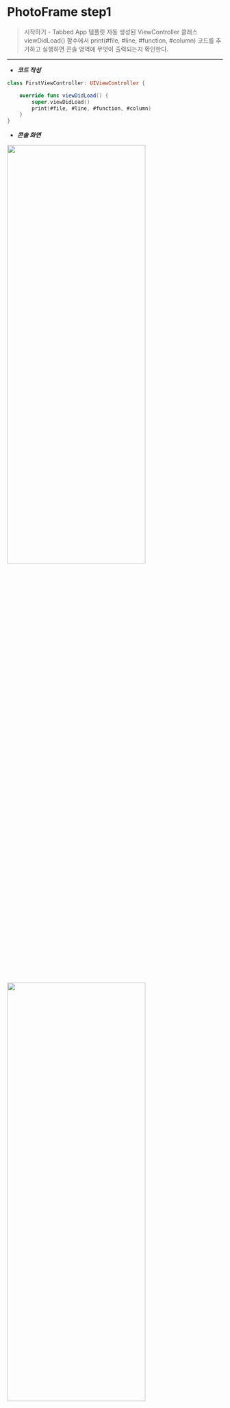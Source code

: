 # PhotoFrame step1

>  시작하기 - Tabbed App 템플릿
자동 생성된 ViewController 클래스 viewDidLoad() 함수에서 print(#file, #line, #function, #column) 코드를 추가하고 실행하면 콘솔 영역에 무엇이 출력되는지 확인한다.

---

- ***코드 작성***
```swift
class FirstViewController: UIViewController {

    override func viewDidLoad() {
        super.viewDidLoad()
        print(#file, #line, #function, #column)
    }
}
```

- ***콘솔 화면***
<img src="/img/FirstConsole.png" width="80%" height="50%">
<img src="/img/SecondConsole.png" width="80%" height="50%">


- ***실행 화면***

<img src="/img/FirstViewScreen.png" width="30%" height="40%">   <img src="/img/SecondViewScreen.png" width="30%" height="40%">


###  # 애플 UIKit View Management 클래스 중에서 UITabBarController 와 UITabBar에 대해 학습한다.

1. ***UITabBarController***
: 탭바를 누를 때 어떤 화면을 보여줄지 결정 하는 Controller

Main.storyboard를 클릭하면 다음과 같은 화면이 뜬다.

<img src="/img/TabBarController.png" width="50%" height="50%" float="right">

탭바 버튼 선택에 FirstView를 보여줄지, SecondView를 보여줄지를 Controller에서 뻗어나가는 화살표로 이미지화 시켜서 보여주고 있다.
Main.storyboard 오른쪽 마우스클릭 후 Open As > Source Code를 클릭하면 소스코드로도 볼 수 있는데,

```swift
<tabBarController id="49e-Tb-3d3" sceneMemberID="viewController">
    <tabBar key="tabBar" contentMode="scaleToFill" id="W28-zg-YXA">
        <rect key="frame" x="0.0" y="975" width="768" height="49"/>
        <autoresizingMask key="autoresizingMask" widthSizable="YES" flexibleMinY="YES"/>
        <color key="backgroundColor" red="0.0" green="0.0" blue="0.0" alpha="0.0" colorSpace="custom" customColorSpace="sRGB"/>
    </tabBar>
    <connections>
        <segue destination="9pv-A4-QxB" kind="relationship" relationship="viewControllers" id="u7Y-xg-7CH"/>
        <segue destination="8rJ-Kc-sve" kind="relationship" relationship="viewControllers" id="lzU-1b-eKA"/>
    </connections>
</tabBarController>
```

firstView의 ID는 `9pv-A4-QxB`로, SecondView의 ID는  `8rJ-Kc-sve`로 각각 버튼을 누르면 연결할 수 있도록 설정되었다.


2. ***UITabBar***
: 탭 바에 하나 이상의 버튼을 표시하는 Controller

```swift
<tabBar key="tabBar" contentMode="scaleToFill" id="W28-zg-YXA">
    <rect key="frame" x="0.0" y="975" width="768" height="49"/>
    <autoresizingMask key="autoresizingMask" widthSizable="YES" flexibleMinY="YES"/>
    <color key="backgroundColor" red="0.0" green="0.0" blue="0.0" alpha="0.0" colorSpace="custom" customColorSpace="sRGB"/>
</tabBar>
```
Background, Shadow, Selection, Image Tint, Style, Bar Tint, Item Positioning를 설정할 수 있다.

---


# PhotoFrame step2

>  IBOutlet
First Scene에 만들어져 있는 레이블을 IBOutlet으로 연결하고 속성을 바꿔본다.

---

- ***코드 작성***
```swift
@IBOutlet weak var firstLabel: UILabel!
@IBOutlet weak var firstDescription: UILabel!
override func viewDidLoad() {
    super.viewDidLoad()
    self.firstLabel.text = "Elly의 사진액자"
    self.firstDescription.text = "글자색, 배경색, 투명도, 글자 크기를 바꿔본 Description"
    self.firstDescription.textColor = UIColor.white
    self.firstDescription.backgroundColor = UIColor.blue.withAlphaComponent(0.5)
    self.firstDescription.font = UIFont.boldSystemFont(ofSize: 15)

    print(#file, #line, #function, #column)
}
```


- ***실행 화면***

<img src="/img/IBOutlet.png" width="30%" height="30%">

---


# PhotoFrame step3

>  IBAction
First Scene에 버튼(UIButton)을 추가하고 IBAction으로 연결한다.

---

- ***학습꺼리***
### # 버튼에 IBAction을 추가할 때 이벤트(Event) 종류에는 어떤 것들이 있는지 학습한다.

<img src="/img/IBAction_event.png" width="30%" height="30%">

```
- Did End On Exit: 키보드의 Return 키 눌렀을 때
- Editing Changed: 내용이 변경되었을 때
- Editing Did Begin: 포커스가 들어왔을 때
- Editing Did End: 포커스가 나갔을 때
- Primary Action Triggered
- Touch Cancel: 다른 터치 이벤트를 취소
- Touch Down: 버튼을 한 번 누를 때 이벤트
- Touch Down Repeat: 버튼을 두 번 이상 누를 때 이벤트
- Touch Drag Enter: 손가락이 컨트롤의 경계로 드래그
- Touch Drag Exit: 컨트롤 내에서 손가락이 경계 밖으로 드래그
- Touch Drag Inside: 컨트롤의 범위 내에서 손가락을 드래그
- Touch Drag Outside: 손가락이 컨트롤의 바깥 쪽에서 드래그
- Touch Up inside: 손가락이 컨트롤의 경계 안에 있을 때 손가락을 떼면 동작
- Touch Up Outside: 손가락이 컨트롤의 경계 밖에 있을 때 손가락을 떼면 동작
- Value Changed: 터치를 드래그하거나 다른 방법으로 조작하여 일련의 다른 값을 방출
```
[참고]

https://developer.apple.com/documentation/uikit/uicontrolevents
http://susemi99.tistory.com/984

### # 버튼에 액션을 여러개 추가할 수 있을까?
: 여러개 추가할 수는 있으나 제일 마지막 IBAction이 실행된다.
```swift
@IBAction func nextButtonTouched(_ sender: Any) {
    self.firstLabel.textColor = UIColor.blue
    self.firstLabel.backgroundColor = UIColor.yellow
    self.firstLabel.alpha = 0.5
}

@IBAction func prevButtonTouched(_ sender: Any) {
    self.firstLabel.textColor = UIColor.cyan
    self.firstLabel.backgroundColor = UIColor.darkGray
    self.firstLabel.alpha = 0.5
}
```

### # 버튼이 여러일 때 하나의 액션에 추가할 수 있을까?
: 하나의 액션에 여러개의 버튼을 추가할 수 있다.
만들어둔 하나의 메소드에 여러번 접근할 수 있듯, 하나의 액션도 여러개의 버튼을 추가할 수 있는 것 같다.


- ***실행 화면***

<img src="/img/IBAction_before.png" width="30%" height="30%">  <img src="/img/IBAction_after.png" width="30%" height="30%">

---



# PhotoFrame step4

> Scene과 Segue
스토리보드 구성 요소에 대해 학습하고 새로운 Scene과 Segue를 추가한다
실행하고 새로운 화면을 캡처해서 readme.md 파일에 포함한다.

---

- ***학습꺼리***
### # Segue에 액션에 있는 여러 항목들은 어떤 효과가 있는지 값을 바꿔보며 실행해서 학습한다.

<img src="/img/segue.png" width="30%" height="30%">

```
- Show: 새로운 화면을 보여줌
- Show Detail: Show와 비슷해 보이나 세부 컨텐츠를 보여줄 때 쓰이는 것 같다.
(UISplitViewController객체 내부에 포함 된 뷰 컨트롤러에만 관련된 새로운 컨텐츠를 보여줌.)
- Present Modally: 지정된 표현 및 전환 스타일을 사용하여보기 컨트롤러를 Modal로 표시해준다.
- Present As Popover: 수평적으로 일정한 환경에서는 팝업으로, 압축된 환경에서는 Modal로 표시해준다.
- Custom: 제공하는 segue 액션 외에 개발자가 원하는대로 만들 수 있음.
```


- ***실행 화면***

<img src="/img/scene1.png" width="30%" height="30%">  <img src="/img/scene2.png" width="30%" height="30%">  <img src="/img/scene3.png" width="30%" height="30%">

---




# PhotoFrame step5

>  ViewController 프로그래밍
스토리보드 구성 요소와 클래스 코드와 연결해서 동작을 확장한다.
실행하고 새로운 화면을 캡처해서 readme.md 파일에 포함한다.

- ***학습꺼리***
### # 화면 전환이 이루어지는 사이에 뷰컨트롤러 라이프사이클이 어떻게 변화하는지 학습한다.
  화면 전환이 될 때 viewDidLoad(), viewWillAppear()이 호출되고,
  이후 닫기 버튼을 누르면 viewWillDisappear(), viewDidDisappear()이 호출된다.
  
  컨트롤러 상태 변화에 따른 API를 그림으로 보면 다음과 같다.

<img src="/img/viewController_state.png" width="30%" height="30%">


### # YellowViewController에서 Segue를 제거하고 다음 화면을 보여줄 때 코드로 보여주는 방법을 찾아보고 적용해본다.
  Segue를 제거하고, SkyBlueViewController를 만들어서 파란색 화면 Scene과 연결시켰다. 그리고 다음 버튼에 IBAction을 연결 시켜서 버튼을 눌렀을 때 다음 화면인 YellowViewController를 부르도록 만들었다.
  
  ```swift
  class SkyBlueViewController: UIViewController {
  
  @IBAction func nextButtonTouched(_ sender: Any) {
      if let skyBlueView = self.storyboard?.instantiateViewController(withIdentifier: "YellowViewController") {
      self.present(skyBlueView, animated: true, completion: nil)
  }
}
```


- ***실행 화면***

<img src="/img/viewController1.png" width="30%" height="30%">  <img src="/img/viewController2.png" width="30%" height="30%">
<img src="/img/viewController3.png" width="30%" height="30%">  <img src="/img/viewController4.png" width="30%" height="30%">

---






# PhotoFrame step6

>  Container ViewController
뷰컨트롤러 컨테이너 강의 슬라이드를 읽고 학습한다.
내비게이션 컨트롤러(Navigation Controller)를 Embed 시켜서 동작하도록 개선한다.
실행하고 새로운 화면을 캡처해서 readme.md 파일에 포함한다.

- ***학습꺼리***
### # 뷰컨트롤러 컨테이너 동작을 이해한다.

### # 뷰컨트롤러 컨테이너는 또 어떤 클래스가 있는지 찾아보고 학습한다.
```
- 네비게이션 컨트롤러 (UINavigationController)
- 탭 바 컨트롤러 (UITabBarController)
- 테이블 뷰 컨트롤러 (UITableViewController)
- 페이지 뷰 컨트롤러 (UIPageViewController)
- 스필릿뷰 컨트롤러 (UISplitViewController)
- 팝오버 컨트롤러 (UIPopoverController)
```

### # 내비게이션 컨트롤러가 있을 경우와 없을 경우 화면 전환 동작이 어떻게 다른지, 화면들 포함관계가 있는지 학습한다.
내비게이션 컨트롤러가 있을 경우 우측에서 화면이 들어오면서 전환되고, 없을 경우 하단에서 화면이 들어오면서 전환된다.
내비게이션 컨트롤러는 root 뷰 컨트롤러와 연결되어 있고, 자식 뷰 컨트롤러들이 추가되는 형태로 구성되었다.

### # 내비게이션 컨트롤러 관련 메서드가 왜 push / pop 인지 학습한다.
내비게이션 컨트롤러의 자식 뷰 컨트롤러는 stack처럼 관리된다. 따라서 관련 메서드 네이밍도 push / pop으로 되어있다.
```swift
@IBAction func nextButtonTouched(_ sender: Any) {
    if let skyBlueView = self.storyboard?.instantiateViewController(withIdentifier: "YellowViewController") {
        self.navigationController?.pushViewController(skyBlueView, animated: true)
    }
}
```
```swift
@IBAction func closeButtonTouched(_ sender: Any) {
    print("close button")
    self.navigationController?.popViewController(animated: true)
}
```


- ***실행 화면***

<img src="/img/ContainerViewController1.png" width="30%" height="30%">  <img src="/img/ContainerViewController2.png" width="30%" height="30%">
<img src="/img/ContainerViewController3.png" width="30%" height="30%">  <img src="/img/ContainerViewController4.png" width="30%" height="30%">

---

